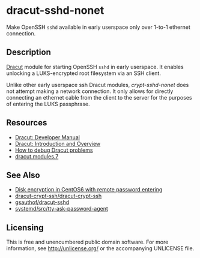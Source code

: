dracut-sshd-nonet
=================

Make OpenSSH `sshd` available in early userspace only over 1-to-1
ethernet connection.


Description
-----------

[Dracut][Dracut] module for starting OpenSSH `sshd` in early userspace.
It enables unlocking a LUKS-encrypted root filesystem via an SSH client.

Unlike other early userspace ssh Dracut modules, *crypt-sshd-nonet* does
not attempt making a network connection. It only allows for directly
connecting an ethernet cable from the client to the server for the
purposes of entering the LUKS passphrase.


Resources
---------

- [Dracut: Developer Manual][Manual]
- [Dracut: Introduction and Overview][Presentation]
- [How to debug Dracut problems][Debug]
- [dracut.modules.7][dracut.modules.7]


See Also
--------

- [Disk encryption in CentOS6 with remote password entering][centos]
- [dracut-crypt-ssh/dracut-crypt-ssh][dracut-crypt-ssh/dracut-crypt-ssh]
- [gsauthof/dracut-sshd][gsauthof/dracut-sshd]
- [systemd/src/tty-ask-password-agent][systemd/src/tty-ask-password-agent]


Licensing
---------

This is free and unencumbered public domain software. For more
information, see http://unlicense.org/ or the accompanying UNLICENSE file.


[Debug]: https://fedoraproject.org/wiki/How_to_debug_Dracut_problems
[Dracut]: https://github.com/dracutdevs/dracut
[Manual]: https://www.kernel.org/pub/linux/utils/boot/dracut/dracut.html#_developer_manual
[Presentation]: https://events.static.linuxfound.org/images/stories/pdf/lcjp2012_cong_wang.pdf
[centos]: https://roosbertl.blogspot.com/2012/12/centos6-disk-encryption-with-remote.html
[dracut-crypt-ssh/dracut-crypt-ssh]: https://github.com/dracut-crypt-ssh/dracut-crypt-ssh
[dracut.modules.7]: http://man7.org/linux/man-pages/man7/dracut.modules.7.html
[gsauthof/dracut-sshd]: https://github.com/gsauthof/dracut-sshd
[systemd/src/tty-ask-password-agent]: https://github.com/systemd/systemd/tree/master/src/tty-ask-password-agent
